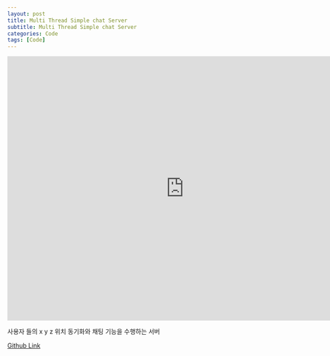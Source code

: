 ```yaml
---
layout: post
title: Multi Thread Simple chat Server
subtitle: Multi Thread Simple chat Server
categories: Code
tags: [Code]
---
```


<iframe width="800" height="600" src="https://www.youtube.com/embed/IeNPu2R8qrc" title="Multi Thread Simple Game Server" frameborder="0" allow="accelerometer; autoplay; clipboard-write; encrypted-media; gyroscope; picture-in-picture; web-share" referrerpolicy="strict-origin-when-cross-origin" allowfullscreen></iframe>


사용자 들의 x y z 위치 동기화와 채팅 기능을 수행하는 서버


[Github Link](https://github.com/OvenTD/Sever/tree/main/Muti_thread_server_and_client)
